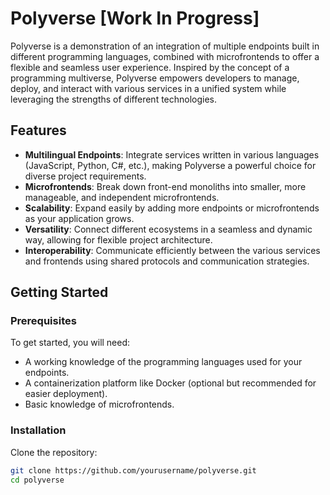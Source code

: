 # Polyverse [Work In Progress]

Polyverse is a demonstration of an integration of multiple endpoints built in different programming languages, combined with microfrontends to offer a flexible and seamless user experience. Inspired by the concept of a programming multiverse, Polyverse empowers developers to manage, deploy, and interact with various services in a unified system while leveraging the strengths of different technologies.

## Features

- **Multilingual Endpoints**: Integrate services written in various languages (JavaScript, Python, C#, etc.), making Polyverse a powerful choice for diverse project requirements.
- **Microfrontends**: Break down front-end monoliths into smaller, more manageable, and independent microfrontends.
- **Scalability**: Expand easily by adding more endpoints or microfrontends as your application grows.
- **Versatility**: Connect different ecosystems in a seamless and dynamic way, allowing for flexible project architecture.
- **Interoperability**: Communicate efficiently between the various services and frontends using shared protocols and communication strategies.

## Getting Started

### Prerequisites

To get started, you will need:

- A working knowledge of the programming languages used for your endpoints.
- A containerization platform like Docker (optional but recommended for easier deployment).
- Basic knowledge of microfrontends.

### Installation

Clone the repository:

```bash
git clone https://github.com/yourusername/polyverse.git
cd polyverse
